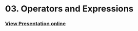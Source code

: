 # 03. Operators and Expressions
### [View Presentation online](https://rawgit.com/TelerikAcademy/SchoolAcademy/master/2015-10-Java-Fundamentals-1/03.%20Operators-and-expressions/slides/index.html)